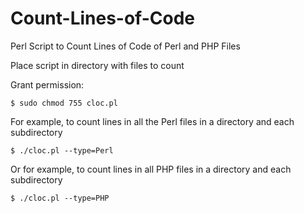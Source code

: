# Count-Lines-of-Code

Perl Script to Count Lines of Code of Perl and PHP Files

Place script in directory with files to count

Grant permission:

	$ sudo chmod 755 cloc.pl

For example, to count lines in all the Perl files in a directory and each subdirectory	

	$ ./cloc.pl --type=Perl
	
Or for example, to count lines in all PHP files in a directory and each subdirectory

	$ ./cloc.pl --type=PHP
